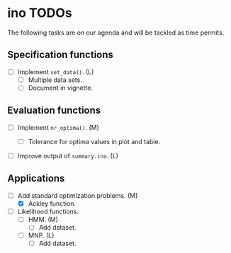 # ino TODOs

The following tasks are on our agenda and will be tackled as time permits.

## Specification functions

- [ ] Implement `set_data()`. (L)
  - [ ] Multiple data sets.
  - [ ] Document in vignette.

## Evaluation functions

- [ ] Implement `nr_optima()`. (M)
  - [ ] Tolerance for optima values in plot and table.
- [ ] Improve output of `summary.ino`. (L)
  

## Applications

- [ ] Add standard optimization problems. (M)
  - [x] Ackley function.
- [ ] Likelihood functions.
  - [ ] HMM. (M)
    - [ ] Add dataset.
  - [ ] MNP. (L)
    - [ ] Add dataset.
